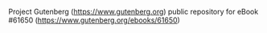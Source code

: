 Project Gutenberg (https://www.gutenberg.org) public repository for eBook #61650 (https://www.gutenberg.org/ebooks/61650)
